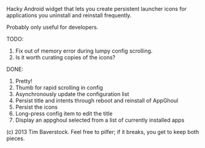 Hacky Android widget that lets you create persistent launcher icons for applications you uninstall and reinstall frequently.

Probably only useful for developers.

TODO:

1. Fix out of memory error during lumpy config scrolling.
1. Is it worth curating copies of the icons?

DONE:

1. Pretty!
1. Thumb for rapid scrolling in config
1. Asynchronously update the configuration list
1. Persist title and intents through reboot and reinstall of AppGhoul
1. Persist the icons
1. Long-press config item to edit the title
1. Display an appghoul selected from a list of currently installed apps

(c) 2013 Tim Baverstock.
Feel free to pilfer; if it breaks, you get to keep both pieces.
